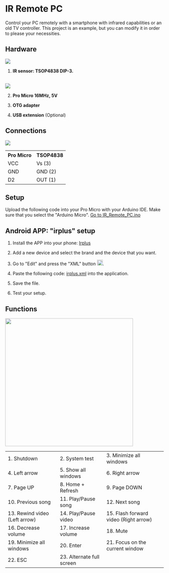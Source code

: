 # IR Remote PC
Control your PC remotely with a smartphone with infrared capabilities or an old TV controller. This project is an example, but you can modify it in order to please your necessities.

## Hardware
<img src="https://raw.githubusercontent.com/BlueArduino20/IR_Remote_PC/master/img/frontal.jpg">

1. <b>IR sensor: TSOP4838 DIP-3.</b></br></br>
<img src="https://raw.githubusercontent.com/BlueArduino20/IR_Remote_PC/master/img/ir_features.PNG">

2. <b>Pro Micro 16MHz, 5V</b>

3. <b>OTG adapter</b>

4. <b>USB extension</b> (Optional)

## Connections

<img src="https://raw.githubusercontent.com/BlueArduino20/IR_Remote_PC/master/img/rear.jpg">

<table><tr><th>Pro Micro</th><th>TSOP4838</th></tr>
  <tr><td>VCC</td><td>Vs (3)</td></tr>
  <tr><td>GND</td><td>GND (2)</td></tr>
  <tr><td>D2</td><td>OUT (1)</td></tr>
</table>

## Setup

Upload the following code into your Pro Micro with your Arduino IDE. Make sure that you select the "Arduino Micro".
<a href="https://github.com/BlueArduino20/IR_Remote_PC/blob/master/IR_Remote_PC.ino">Go to IR_Remote_PC.ino</a>

## Android APP: "irplus" setup

1. Install the APP into your phone: <a href="https://play.google.com/store/apps/details?id=net.binarymode.android.irplus">Irplus</a>

2. Add a new device and select the brand and the device that you want.

3. Go to "Edit" and press the "XML" button <img weight="18em" height="18em" src="https://raw.githubusercontent.com/BlueArduino20/IR_Remote_PC/master/img/xml_icon.jpg">.

4. Paste the following code: <a href="https://github.com/BlueArduino20/IR_Remote_PC/blob/master/irplus.xml">irplus.xml</a> into the application.

5. Save the file.

6. Test your setup.

## Functions

<img weight="300em" height="406em" src="https://raw.githubusercontent.com/BlueArduino20/IR_Remote_PC/master/img/irplus.jpg">

<table>
  <tr><td>1. Shutdown</td><td>2. System test</td><td>3. Minimize all windows</td></tr>
  <tr><td>4. Left arrow</td><td>5. Show all windows<td>6. Right arrow</td></tr>
  <tr><td>7. Page UP</td><td>8. Home + Refresh</td><td>9. Page DOWN</td></tr>
  <tr><td>10. Previous song</td><td>11. Play/Pause song</td><td>12. Next song</td></tr>
  <tr><td>13. Rewind video (Left arrow)</td><td>14. Play/Pause video</td><td>15. Flash forward video (Right arrow)</td></tr>
  <tr><td>16. Decrease volume</td><td>17. Increase volume</td><td>18. Mute</td></tr>
  <tr><td>19. Minimize all windows</td><td>20. Enter</td><td>21. Focus on the current window</td></tr>
  <tr><td>22. ESC</td><td>23. Alternate full screen</td></tr>
</table>
